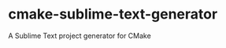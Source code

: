 cmake-sublime-text-generator
============================

A Sublime Text project generator for CMake

